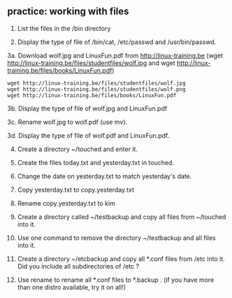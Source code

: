 ## practice: working with files

1. List the files in the /bin directory

2. Display the type of file of /bin/cat, /etc/passwd and
/usr/bin/passwd.

3a. Download wolf.jpg and LinuxFun.pdf from http://linux-training.be
(wget http://linux-training.be/files/studentfiles/wolf.jpg and wget
http://linux-training.be/files/books/LinuxFun.pdf)

    wget http://linux-training.be/files/studentfiles/wolf.jpg
    wget http://linux-training.be/files/studentfiles/wolf.png
    wget http://linux-training.be/files/books/LinuxFun.pdf

3b. Display the type of file of wolf.jpg and LinuxFun.pdf

3c. Rename wolf.jpg to wolf.pdf (use mv).

3d. Display the type of file of wolf.pdf and LinuxFun.pdf.

4. Create a directory ~/touched and enter it.

5. Create the files today.txt and yesterday.txt in touched.

6. Change the date on yesterday.txt to match yesterday's date.

7. Copy yesterday.txt to copy.yesterday.txt

8. Rename copy.yesterday.txt to kim

9. Create a directory called ~/testbackup and copy all files from
~/touched into it.

10. Use one command to remove the directory ~/testbackup and all files
into it.

11. Create a directory ~/etcbackup and copy all \*.conf files from
/etc into it. Did you include all subdirectories of /etc ?

12. Use rename to rename all \*.conf files to \*.backup . (if you have
more than one distro available, try it on all!)

